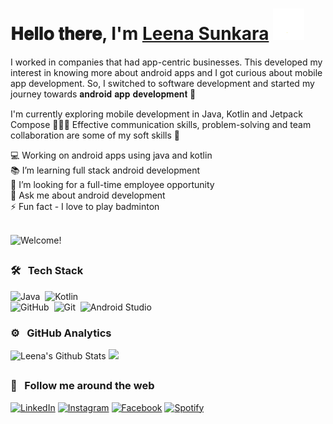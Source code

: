 <h1> 𝐇𝐞𝐥𝐥𝐨 𝐭𝐡𝐞𝐫𝐞, I'm <a href="https://leena.dorik.io/">Leena Sunkara</a>
    <img src="https://github.com/Kathryn-Jie/Kathryn-Jie/blob/main/wave.gif" width="50px"/>
    </h1>
   
  I worked in companies that had app-centric businesses.
  This developed my interest in knowing more about android apps and I got curious about mobile app development.
  So, I switched to software development and started my journey towards 𝐚𝐧𝐝𝐫𝐨𝐢𝐝 𝐚𝐩𝐩 𝐝𝐞𝐯𝐞𝐥𝐨𝐩𝐦𝐞𝐧𝐭 📱
  
  I'm currently exploring mobile development in Java, Kotlin and Jetpack Compose 👩🏻‍💻
  Effective communication skills, problem-solving and team collaboration are some of my soft skills 💬
    
  💻 Working on android apps using java and kotlin \
  📚 I’m learning full stack android development \
  🤔 I’m looking for a full-time employee opportunity \
  💬 Ask me about android development \
  ⚡ Fun fact - I love to play badminton
  
  \
  <img src="https://c.tenor.com/AlUkiGkR2j8AAAAM/new-game-ahagon-umiko-programming.gif" alt="Welcome!" width="300"/>

<h2> </h2>

### 🛠 &nbsp; Tech Stack
  ![Java](https://img.shields.io/badge/-Java-05122A?style=flat&logo=java&logoColor=F89820)&nbsp;
  ![Kotlin](https://img.shields.io/badge/-Kotlin-05122A?style=flat&logo=kotlin&logoColor=766DB2)&nbsp;\
  ![GitHub](https://img.shields.io/badge/-GitHub-05122A?style=flat&logo=github)&nbsp;
  ![Git](https://img.shields.io/badge/-Git-05122A?style=flat&logo=git)&nbsp;
  ![Android Studio](https://img.shields.io/badge/-Android%20Studio-05122A?style=flat&logo=android-studio&logoColor=3DDC84)&nbsp;

  <!--![C](https://img.shields.io/badge/-C-05122A?style=flat&logo=C&logoColor=A8B9CC)&nbsp;
  ![C++](https://img.shields.io/badge/-C++-05122A?style=flat&logo=C%2B%2B&logoColor=00599C)&nbsp;
  ![JavaScript](https://img.shields.io/badge/-JavaScript-05122A?style=flat&logo=javascript)&nbsp;
  ![R (Statistics)](https://img.shields.io/badge/-R-05122A?style=flat&logo=R&logoColor=276DC3)&nbsp;
  ![React](https://img.shields.io/badge/-React-05122A?style=flat&logo=react)&nbsp;
  ![Node.js](https://img.shields.io/badge/-Node.js-05122A?style=flat&logo=node.js)&nbsp;
  ![Django](https://img.shields.io/badge/-Django-05122A?style=flat&logo=django&logoColor=092E20)&nbsp;
  ![Flask](https://img.shields.io/badge/-Flask-05122A?style=flat&logo=flask)&nbsp;
  ![Bootstrap](https://img.shields.io/badge/-Bootstrap-05122A?style=flat&logo=bootstrap&logoColor=563D7C)&nbsp;
  ![RStudio](https://img.shields.io/badge/-RStudio-05122A?style=flat&logo=rstudio)&nbsp;
  ![Illustrator](https://img.shields.io/badge/-Illustrator-05122A?style=flat&logo=adobe-illustrator)&nbsp;
  ![Photoshop](https://img.shields.io/badge/-Photoshop-05122A?style=flat&logo=adobe-photoshop)&nbsp;
  ![InDesign](https://img.shields.io/badge/-InDesign-05122A?style=flat&logo=adobe-indesign)&nbsp;-->

### ⚙️ &nbsp; GitHub Analytics

<img src="https://github-readme-stats.vercel.app/api?username=leena-sunkara&include_all_commits=true&count_private=true&show_icons=true&line_height=20&title_color=7A7ADB&icon_color=2234AE&text_color=D3D3D3&bg_color=0,000000,130F40" alt="Leena's Github Stats">

<img src="https://github-readme-stats.vercel.app/api/top-langs?username=leena-sunkara&show_icons=true&locale=en&layout=compact&theme=algolia">

<h2> </h2>

### 🤝 &nbsp; Follow me around the web

<a href="https://www.linkedin.com/in/leena-sunkara" target="_blank"><img src="https://img.shields.io/badge/LinkedIn-%230077B5.svg?&style=flat-square&logo=linkedin&logoColor=white" alt="LinkedIn"></a>
<a href="https://www.instagram.com" target="_blank"><img src="https://img.shields.io/badge/Instagram-%23E4405F.svg?&style=flat-square&logo=instagram&logoColor=white" alt="Instagram"></a>
<a href="https://www.facebook.com/" target="_blank"><img src="https://img.shields.io/badge/Facebook-%231877F2.svg?&style=flat-square&logo=facebook&logoColor=white" alt="Facebook"></a>
<a href="https://open.spotify.com/" target="_blank"><img src="https://img.shields.io/badge/Spotify-%231ED760.svg?&style=flat-square&logo=spotify&logoColor=white" alt="Spotify"></a>
